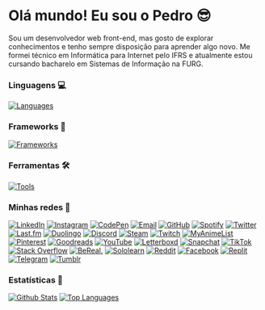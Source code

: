 # Olá mundo! Eu sou o Pedro 😎

Sou um desenvolvedor web front-end, mas gosto de explorar conhecimentos e tenho sempre disposição para aprender algo novo.
Me formei técnico em Informática para Internet pelo IFRS e atualmente estou cursando bacharelo em Sistemas de Informação na FURG.

### Linguagens 💻

[![Languages](https://skillicons.dev/icons?i=html,css,js,ts,php,py,c,java,lua)](https://skillicons.dev)

### Frameworks 🧩

[![Frameworks](https://skillicons.dev/icons?i=react,tailwind,bootstrap,flask,nodejs,jquery,alpinejs,django,laravel,astro)](https://skillicons.dev)

### Ferramentas 🛠️

[![Tools](https://skillicons.dev/icons?i=git,github,vscode,mysql,sqlite)](https://skillicons.dev)

### Minhas redes 📱

[![LinkedIn](https://img.shields.io/badge/linkedin-0A66C2?style=for-the-badge&logo=linkedin&logoColor=white)](https://www.linkedin.com/in/pedrogmachado/)
[![Instagram](https://img.shields.io/badge/instagram-E4405F?style=for-the-badge&logo=instagram&logoColor=white)](https://www.instagram.com/pedrogmchd/)
[![CodePen](https://img.shields.io/badge/codepen-000000?style=for-the-badge&logo=codepen&logoColor=white)](https://codepen.io/pedromchd)
[![Email](https://img.shields.io/badge/email-0078D4?style=for-the-badge&logo=microsoft%20outlook&logoColor=white)](mailto:pedro.garcia.machado@outlook.com)
[![GitHub](https://img.shields.io/badge/github-181717?style=for-the-badge&logo=github&logoColor=white)](https://github.com/pedromchd)
[![Spotify](https://img.shields.io/badge/spotify-1DB954?style=for-the-badge&logo=spotify&logoColor=white)](https://open.spotify.com/user/31w4i53jcvyfhfhkmqeqmwxz5hw4)
[![Twitter](https://img.shields.io/badge/twitter-1D9BF0?style=for-the-badge&logo=twitter&logoColor=white)](https://twitter.com/pedromchd)
[![Last.fm](https://img.shields.io/badge/last.fm-D51007?style=for-the-badge&logo=lastdotfm&logoColor=white)](https://www.last.fm/user/pedromchd)
[![Duolingo](https://img.shields.io/badge/duolingo-58CC02?style=for-the-badge&logo=duolingo&logoColor=white)](https://www.duolingo.com/profile/pedromchd)
[![Discord](https://img.shields.io/badge/zeppedy-5865F2?style=for-the-badge&logo=discord&logoColor=white)](https://discord.com/)
[![Steam](https://img.shields.io/badge/steam-000000?style=for-the-badge&logo=steam&logoColor=white)](https://steamcommunity.com/id/zeppedy/)
[![Twitch](https://img.shields.io/badge/twitch-9146FF?style=for-the-badge&logo=twitch&logoColor=white)](https://www.twitch.tv/zeppedy/)
[![MyAnimeList](https://img.shields.io/badge/myanimelist-2E51A2?style=for-the-badge&logo=myanimelist&logoColor=white)](https://myanimelist.net/profile/pedromchd)
[![Pinterest](https://img.shields.io/badge/pinterest-BD081C?style=for-the-badge&logo=pinterest&logoColor=white)](https://br.pinterest.com/pedromchd/)
[![Goodreads](https://img.shields.io/badge/goodreads-372213?style=for-the-badge&logo=goodreads&logoColor=white)](https://www.goodreads.com/user/show/162433675-pedro-machado)
[![YouTube](https://img.shields.io/badge/youtube-FF0000?style=for-the-badge&logo=youtube&logoColor=white)](https://www.youtube.com/@pedromchd)
[![Letterboxd](https://img.shields.io/badge/letterboxd-202830?style=for-the-badge&logo=letterboxd&logoColor=white)](https://letterboxd.com/pedromchd/)
[![Snapchat](https://img.shields.io/badge/snapchat-FFFC00?style=for-the-badge&logo=snapchat&logoColor=222222)](https://www.snapchat.com/add/pedrogmchd)
[![TikTok](https://img.shields.io/badge/tiktok-000000?style=for-the-badge&logo=tiktok&logoColor=white)](https://www.tiktok.com/@pedromchd)
[![Stack Overflow](https://img.shields.io/badge/stack%20overflow-F58025?style=for-the-badge&logo=stack%20overflow&logoColor=white)](https://stackoverflow.com/users/19809517/pedromchd)
[![BeReal.](https://img.shields.io/badge/bereal-000000?style=for-the-badge&logo=bereal&logoColor=white)](https://bere.al/pedromchd)
[![Sololearn](https://img.shields.io/badge/sololearn-149EF2?style=for-the-badge&logo=sololearn&logoColor=white)](https://www.sololearn.com/pt/profile/9035806)
[![Reddit](https://img.shields.io/badge/reddit-FF4500?style=for-the-badge&logo=reddit&logoColor=white)](https://www.reddit.com/user/pedromchd/)
[![Facebook](https://img.shields.io/badge/facebook-0866FF?style=for-the-badge&logo=facebook&logoColor=white)](https://www.facebook.com/pedromchd)
[![Replit](https://img.shields.io/badge/replit-F26207?style=for-the-badge&logo=replit&logoColor=white)](https://replit.com/@pedromchd)
[![Telegram](https://img.shields.io/badge/telegram-26A5E4?style=for-the-badge&logo=telegram&logoColor=white)](https://t.me/pedromchd)
[![Tumblr](https://img.shields.io/badge/tumblr-36465D?style=for-the-badge&logo=tumblr&logoColor=white)](https://www.tumblr.com/blog/pedromchd)

### Estatísticas 🤖

[![Github Stats](https://github-readme-stats.vercel.app/api?username=pedromchd&theme=transparent&show_icons=true&rank_icon=github&number_format=long&custom_title=Github%20Stats&line_height=24&hide=issues&include_all_commits=true)](https://github.com/anuraghazra/github-readme-stats)
[![Top Languages](https://github-readme-stats.vercel.app/api/top-langs/?username=pedromchd&theme=transparent&layout=compact&langs_count=6&custom_title=Top%20Languages&size_weight=0.5&count_weight=0.5&hide=scss,blade,handlebars,hack&exclude_repo=bicyclus-serious-game,ptd-php-refactor)](https://github.com/anuraghazra/github-readme-stats)
